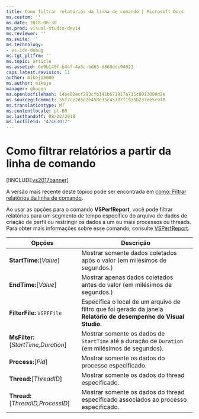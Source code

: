 ```yaml
---
title: Como filtrar relatórios da linha de comando | Microsoft Docs
ms.custom: ''
ms.date: 2018-06-30
ms.prod: visual-studio-dev14
ms.reviewer: ''
ms.suite: ''
ms.technology:
- vs-ide-debug
ms.tgt_pltfrm: ''
ms.topic: article
ms.assetid: 6e9b140f-b44f-4a5c-bd65-d868ddc94023
caps.latest.revision: 11
author: mikejo5000
ms.author: mikejo
manager: ghogen
ms.openlocfilehash: 14be02ecf293cfb141b671917a715c8013009d2e
ms.sourcegitcommit: 55f7ce2d5d2e458e35c45787f1935b237ee5c9f8
ms.translationtype: MT
ms.contentlocale: pt-BR
ms.lasthandoff: 08/22/2018
ms.locfileid: "47463017"
---
```

# <a name="how-to-filter-reports-from-the-command-line"></a>Como filtrar relatórios a partir da linha de comando
[!INCLUDE[vs2017banner](../includes/vs2017banner.md)]

A versão mais recente deste tópico pode ser encontrada em [como: Filtrar relatórios da linha de comando](https://docs.microsoft.com/visualstudio/profiling/how-to-filter-reports-from-the-command-line).  
  
Ao usar as opções para o comando **VSPerfReport**, você pode filtrar relatórios para um segmento de tempo específico do arquivo de dados de criação de perfil ou restringir os dados a um ou mais processos ou threads. Para obter mais informações sobre esse comando, consulte [VSPerfReport](../profiling/vsperfreport.md).  
  
|Opções|Descrição|  
|-------------|-----------------|  
|**StartTime:**[*Value*]|Mostrar somente dados coletados após o valor (em milésimos de segundos.)|  
|**EndTime:**[*Value*]|Mostrar apenas dados coletados antes do valor (em milésimos de segundos.)|  
|**FilterFile:** `VSPFFile`|Especifica o local de um arquivo de filtro que foi gerado da janela **Relatório de desempenho do Visual Studio**.|  
|**MsFilter:**[*StartTime,Duration*]|Mostrar somente os dados de `StartTime` até a duração de `Duration` (em milésimos de segundos).|  
|**Process:**[*Pid*]|Mostrar somente os dados do processo especificado.|  
|**Thread:**[*ThreadID*]|Mostrar somente os dados do thread especificado.|  
|**Thread:**[*ThreadID,ProcessID*]|Mostrar somente os dados do thread especificado associados ao processo especificado.|



